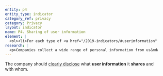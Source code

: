 ```yaml
---
entity: p4
entity_type: indicator
category_ref: privacy
category: Privacy
layout: indicator
name: P4. Sharing of user information
element: | 
  <ol><li>For each type of <a href="/2019-indicators/#userinformation" target="_blank" rel="noopener">user information</a> the company collects, does the company <a href="/2019-indicators/#clearlydisclose" target="_blank" rel="noopener">clearly disclose</a> whether it shares that user information?</li><li>For each type of <a href="/2019-indicators/#userinformation" target="_blank" rel="noopener">user information</a> the company shares, does the company <a href="/2019-indicators/#clearlydisclose" target="_blank" rel="noopener">clearly disclose</a> the types of <a href="/2019-indicators/#thirdparty" target="_blank" rel="noopener">third parties</a> with which it shares that user information?</li><li>Does the company <a href="/2019-indicators/#clearlydisclose" target="_blank" rel="noopener">clearly disclose</a> that it may share user information with government(s) or legal authorities?</li><li>For each type of <a href="/2019-indicators/#userinformation" target="_blank" rel="noopener">user information</a> the company shares, does the company <a href="/2019-indicators/#clearlydisclose" target="_blank" rel="noopener">clearly disclose</a> the names of all <a href="/2019-indicators/#thirdparty" target="_blank" rel="noopener">third parties</a> with which it shares user information?</li><li>(For <a href="/2019-indicators/#mobile" target="_blank" rel="noopener">mobile ecosystems</a>): Does the company <a href="/2019-indicators/#clearlydisclose" target="_blank" rel="noopener">clearly disclose</a> that it evaluates whether the <a href="/2019-indicators/#privacypolicy" target="_blank" rel="noopener">privacy policies</a> of third-party <a href="/2019-indicators/#app" target="_blank" rel="noopener">apps</a> made available through its <a href="/2019-indicators/#appstore" target="_blank" rel="noopener">app store</a> disclose what user information the apps share?</li><li>(For <a href="/2019-indicators/#mobile" target="_blank" rel="noopener">mobile ecosystems</a>): Does the company <a href="/2019-indicators/#clearlydisclose" target="_blank" rel="noopener">clearly disclose</a> that it evaluates whether the <a href="/2019-indicators/#privacypolicy" target="_blank" rel="noopener">privacy policies</a> of third-party<a href="/2019-indicators/#app" target="_blank" rel="noopener"> apps</a> made available through its <a href="/2019-indicators/#appstore" target="_blank" rel="noopener">app store</a> disclose the types of third parties with whom they share user information?</li></ol>
research: | 
  <p>Companies collect a wide range of personal information from us&mdash;from our personal details and account profiles to our browsing activities and location. Companies also often share this information with third parties, including advertisers, governments, and legal authorities. We expect companies to clearly disclose what user information (as RDR defines it) they share and with whom. Companies should specify if it shares user information with governments and with commercial entities. For mobile ecosystems, we expect the company to clearly disclose whether the privacy policies of the apps that are available in its app store specify what user information the apps share with third parties.</p><p>In some cases, laws or regulations may require companies to share certain information or might prohibit or discourage the company from disclosing what user information they share. Researchers will document situations where this is the case, but a company will still lose points if it fails to meet all elements. This represents a situation where the law causes companies to be uncompetitive, and we encourage companies to advocate for laws that enable them to fully respect users&rsquo; rights to freedom of expression and privacy.</p><p><strong>Potential sources:</strong></p><ul><li>Company privacy policy</li><li>Company policies related to sharing data, interaction with third parties</li></ul>
---
```

The company should [clearly disclose](/2019-indicators/#clearlydisclose) what **user information** it **shares** and with whom.